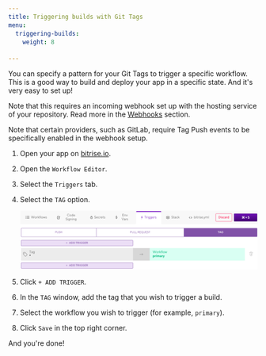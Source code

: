 ```yaml
---
title: Triggering builds with Git Tags
menu:
  triggering-builds:
    weight: 8

---
```

You can specify a pattern for your Git Tags to trigger a specific workflow. This is a good way to build and deploy your app in a specific state. And it's very easy to set up!

Note that this requires an incoming webhook set up with the hosting service of your repository. Read more in the [Webhooks](/webhooks) section.

Note that certain providers, such as GitLab, require Tag Push events to be specifically enabled in the webhook setup.

1. Open your app on [bitrise.io](https://www.bitrise.io).
2. Open the `Workflow Editor`.
3. Select the `Triggers` tab.
4. Select the `TAG` option.

   ![](/img/tag-trigger.png)
5. Click `+ ADD TRIGGER`.
6. In the `TAG` window, add the tag that you wish to trigger a build.
7. Select the workflow you wish to trigger (for example, `primary`).
8. Click `Save` in the top right corner.

And you're done!